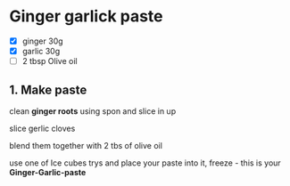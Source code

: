 # Ginger garlick paste

- [x] ginger 30g
- [x] garlic 30g
- [ ] 2 tbsp Olive oil

## 1. Make paste

clean **ginger roots** using spon and slice in up

slice gerlic cloves

blend them together with 2 tbs of olive oil

use one of Ice cubes trys and place your paste into it, freeze - this is your **Ginger-Garlic-paste**